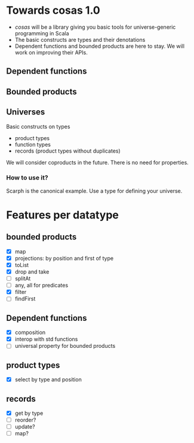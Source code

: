 # Towards cosas 1.0

- *cosas* will be a library giving you basic tools for universe-generic programming in Scala
- The basic constructs are types and their denotations
- Dependent functions and bounded products are here to stay. We will work on improving their APIs.

## Dependent functions

## Bounded products

## Universes

Basic constructs on types

- product types
- function types
- records (product types without duplicates)

We will consider coproducts in the future. There is no need for properties.

### How to use it?

Scarph is the canonical example. Use a type for defining your universe.

# Features per datatype

## bounded products

- [x] map
- [x] projections: by position and first of type
- [x] toList
- [x] drop and take
- [ ] splitAt
- [ ] any, all for predicates
- [x] filter
- [ ] findFirst

## Dependent functions

- [x] composition
- [x] interop with std functions
- [ ] universal property for bounded products

## product types

- [x] select by type and position

## records

- [x] get by type
- [ ] reorder?
- [ ] update?
- [ ] map?
